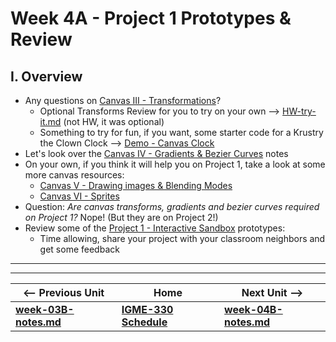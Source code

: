 # Week 4A - Project 1 Prototypes & Review

## I. Overview
- Any questions on [Canvas III - Transformations](https://github.com/tonethar/IGME-330-Master/blob/master/notes/canvas-3.md)?
  - Optional Transforms Review for you to try on your own --> [HW-try-it.md](https://github.com/tonethar/IGME-330-Master/blob/master/notes/HW-try-it.md)  (not HW, it was optional)
  - Something to try for fun, if you want, some starter code for a Krustry the Clown Clock --> [Demo - Canvas Clock](https://github.com/tonethar/IGME-330-Master/blob/master/notes/demo-canvas-clock.md)
- Let's look over the [Canvas IV - Gradients & Bezier Curves](https://github.com/tonethar/IGME-330-Master/blob/master/notes/canvas-4.md) notes
- On your own, if you think it will help you on Project 1, take a look at some more canvas resources:
  - [Canvas V - Drawing images & Blending Modes](https://github.com/tonethar/IGME-330-Master/blob/master/notes/canvas-5.md)
  - [Canvas VI - Sprites](https://github.com/tonethar/IGME-330-Master/blob/master/notes/canvas-6.md)
- Question: *Are canvas transforms, gradients and bezier curves required on Project 1?* Nope! (But they are on Project 2!)
- Review some of the [Project 1 - Interactive Sandbox](../projects/project-1.md) prototypes:
  - Time allowing, share your project with your classroom neighbors and get some feedback



<hr><hr>

| <-- Previous Unit | Home | Next Unit -->
| --- | --- | --- 
| [**week-03B-notes.md**](week-03B-notes.md)     |  [**IGME-330 Schedule**](../schedule.md) | [**week-04B-notes.md**](week-04B-notes.md)

